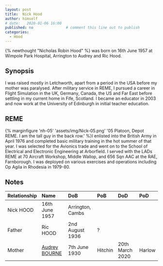 ```yaml
---
layout: post
title:  Nick Hood
author: himself
# date:   2020-01-06 16:00
published: no               # comment this line out to publish
categories: 
  - Hood
---
```

{% newthought "Nicholas Robin Hood" %} was born on 16th June 1957 at Wimpole Park Hospital, Arrington to Audrey and Ric Hood.
<!--more-->

## Synopsis
I was raised mostly in Letchworth, apart from a period in the USA before my mother was paralysed. After military service in REME, I pursued a career in Flight Simulation in the UK, Germany, Canada, the US and Far East before settling in my current home in Fife, Scotland. I became an educator in 2003 and now work at the University of Edinburgh in initial teacher education.

## REME
{% marginfigure 'nh-05' 'assets/img/Nick-05.png' '05 Platoon, Depot REME. I am the tall guy in the back row.'  %}I enlisted into the British Army in April 1976 and completed basic military training in the hot summer of that year. I was selected for the Avionics trade and went on to the School of Electrical and Electronic Engineering at Arborfield. I served with the LADs REME at 70 Aircraft Workshop, Middle Wallop, and 656 Sqn AAC at the RAE, Farnborough. I was deployed on various exercises and operations including Op Agila in Rhodesia in 1979-80.

## Notes

Relationship|Name|DoB|PoB|DoD|PoD
:-----------|:---|:--|:--|:--|:--
 |Nick HOOD|16th June 1957|Arrington, Cambs|
Father|Ric HOOD|2nd August 1936|?|
Mother|[Audrey BOURNE]({{site.baseurl}}/2020/03/29/Audrey-Bourne.html)|7th June 1930|Hitchin|20th March 2020|Harlow